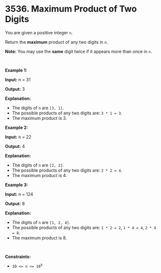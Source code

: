 # 3536. Maximum Product of Two Digits 

<p>You are given a positive integer <code>n</code>.</p>

<p>Return the <strong>maximum</strong> product of any two digits in <code>n</code>.</p>

<p><strong>Note:</strong> You may use the <strong>same</strong> digit twice if it appears more than once in <code>n</code>.</p>

<p>&nbsp;</p>
<p><strong class="example">Example 1:</strong></p>

<div class="example-block">
<p><strong>Input:</strong> <span class="example-io">n = 31</span></p>

<p><strong>Output:</strong> <span class="example-io">3</span></p>

<p><strong>Explanation:</strong></p>

<ul>
	<li>The digits of <code>n</code> are <code>[3, 1]</code>.</li>
	<li>The possible products of any two digits are: <code>3 * 1 = 3</code>.</li>
	<li>The maximum product is 3.</li>
</ul>
</div>

<p><strong class="example">Example 2:</strong></p>

<div class="example-block">
<p><strong>Input:</strong> <span class="example-io">n = 22</span></p>

<p><strong>Output:</strong> <span class="example-io">4</span></p>

<p><strong>Explanation:</strong></p>

<ul>
	<li>The digits of <code>n</code> are <code>[2, 2]</code>.</li>
	<li>The possible products of any two digits are: <code>2 * 2 = 4</code>.</li>
	<li>The maximum product is 4.</li>
</ul>
</div>

<p><strong class="example">Example 3:</strong></p>

<div class="example-block">
<p><strong>Input:</strong> <span class="example-io">n = 124</span></p>

<p><strong>Output:</strong> <span class="example-io">8</span></p>

<p><strong>Explanation:</strong></p>

<ul>
	<li>The digits of <code>n</code> are <code>[1, 2, 4]</code>.</li>
	<li>The possible products of any two digits are: <code>1 * 2 = 2</code>, <code>1 * 4 = 4</code>, <code>2 * 4 = 8</code>.</li>
	<li>The maximum product is 8.</li>
</ul>
</div>

<p>&nbsp;</p>
<p><strong>Constraints:</strong></p>

<ul>
	<li><code>10 &lt;= n &lt;= 10<sup>9</sup></code></li>
</ul>
